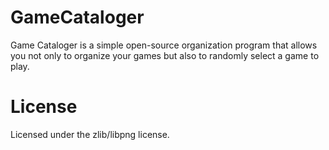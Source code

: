 GameCataloger
=============

Game Cataloger is a simple open-source organization program that allows you not only to organize your games but also to randomly select a game to play.

License
=======

Licensed under the zlib/libpng license.
